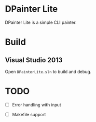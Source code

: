 # DPainter Lite

DPainter Lite is a simple CLI painter.

# Build

## Visual Studio 2013
Open `DPainterLite.sln` to build and debug.

# TODO

- [ ] Error handling with input
- [ ] Makefile support

